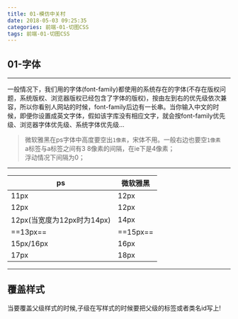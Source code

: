 ```yaml
---
title: 01-模仿中关村
date: 2018-05-03 09:25:35
categories: 前端-01-切图CSS
tags: 前端-01-切图CSS
---
```

## 01-字体
---
一般情况下，我们用的字体(font-family)都使用的系统存在的字体(不存在版权问题，系统版权、浏览器版权已经包含了字体的版权)，按由左到右的优先级依次兼容，所以你看别人网站的时候，font-family后边有一长串。当你输入中文的时候，即便你设置成英文字体，假如该字库没有相应文字，就会按font-family优先级、浏览器字体优先级、系统字体优先级...
> 微软雅黑在ps字体中高度要空出`1像素`，宋体不用。一般右边也要空`1像素`    
a标签与a标签之间有3 8像素的间隔，在ie下是4像素；   
浮动情况下间隔为0；
---

ps | 微软雅黑
---|---
11px | 12px
12px | 12px
12px(当宽度为12px时为14px) | 14px
==13px== | ==15px==
15px/16px | 16px
17px | 18px
---
## 覆盖样式

当要覆盖父级样式的时候,子级在写样式的时候要把父级的标签或者类名id写上!

